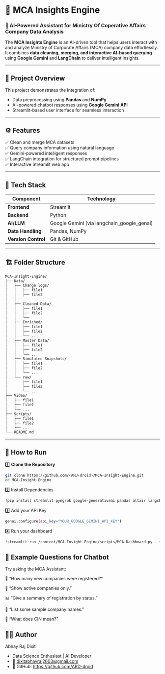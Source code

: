 # 🚀 MCA Insights Engine

### 🧠 AI-Powered Assistant for Ministry Of Coperative Affairs Company Data Analysis

The **MCA Insights Engine** is an AI-driven tool that helps users interact with and analyze Ministry of Corporate Affairs (MCA) company data effortlessly.  
It combines **data cleaning, merging, and interactive AI-based querying** using **Google Gemini** and **LangChain** to deliver intelligent insights.

---

## 📂 Project Overview

This project demonstrates the integration of:
- Data preprocessing using **Pandas** and **NumPy**
- AI-powered chatbot responses using **Google Gemini API**
- Streamlit-based user interface for seamless interaction

---

## ⚙️ Features

✅ Clean and merge MCA datasets  
✅ Query company information using natural language  
✅ Gemini-powered intelligent responses  
✅ LangChain integration for structured prompt pipelines  
✅ Interactive Streamlit web app  

---

## 🧩 Tech Stack

| Component | Technology |
|------------|-------------|
| **Frontend** | Streamlit |
| **Backend** | Python |
| **AI/LLM** | Google Gemini (via langchain_google_genai) |
| **Data Handling** | Pandas, NumPy |
| **Version Control** | Git & GitHub |

---

## 🏗️ Folder Structure
```bash
MCA-Insight-Engine/
├── Data/
│   ├── Change logs/
│   │   ├── file1
│   │   ├── file2
│   │  
│   ├── Cleaned Data/
│   │   ├── file1
│   │   ├── file2
│   │   └── 
│   ├── Enriched/
│   │   ├── file1
│   │   ├── file2
│   │   └── ...
│   ├── Master Data/
│   │   ├── file1
│   │   ├── file2
│   │   └── ...
│   ├── Simulated Snapshots/
│   │   ├── file1
│   │   ├── file2
│   │   └── ...
│   └── raw/
│       ├── file1
│       ├── file2
│       └── ...
├── Video/
│   ├── file1
│   ├── file2
│   └── ...
├── Scripts/
│   ├── file1
│   ├── file2
│   └── ...
└── README.md
   ```
---

## 🚀 How to Run

1️⃣ **Clone the Repository**
   ```bash
   git clone https://github.com/<ARD-droid>/MCA-Insight-Engine.git
   cd MCA-Insight-Engine
   ```

2️⃣  Install Dependencies

 ```bash
!pip install streamlit pyngrok google-generativeai pandas altair langchain langchain-openai langchain-google-genai 
 ```
3️⃣ Add your API Key

 ```bash
genai.configure(api_key="YOUR_GOOGLE_GEMINI_API_KEY")
 ```
4️⃣ Run your dashboard

```bash
!streamlit run /content/MCA-Insight-Engine/scripts/MCA-Dashboard.py --server.port 8501 & npx localtunnel --port 8501
 ```
## 💬 Example Questions for Chatbot

Try asking the MCA Assistant:

🏢 “How many new companies were registered?”

📅 “Show active companies only.”

📊 “Give a summary of registration by status.”

💼 “List some sample company names.”

🤔 “What does CIN mean?”

## 👨‍💻 Author
Abhay Raj Dixit
- Data Science Enthusiast | AI Developer
- 📧 dixitabhayraj2603@gmail.com
- 🔗 GitHub: https://github.com/ARD-droid
